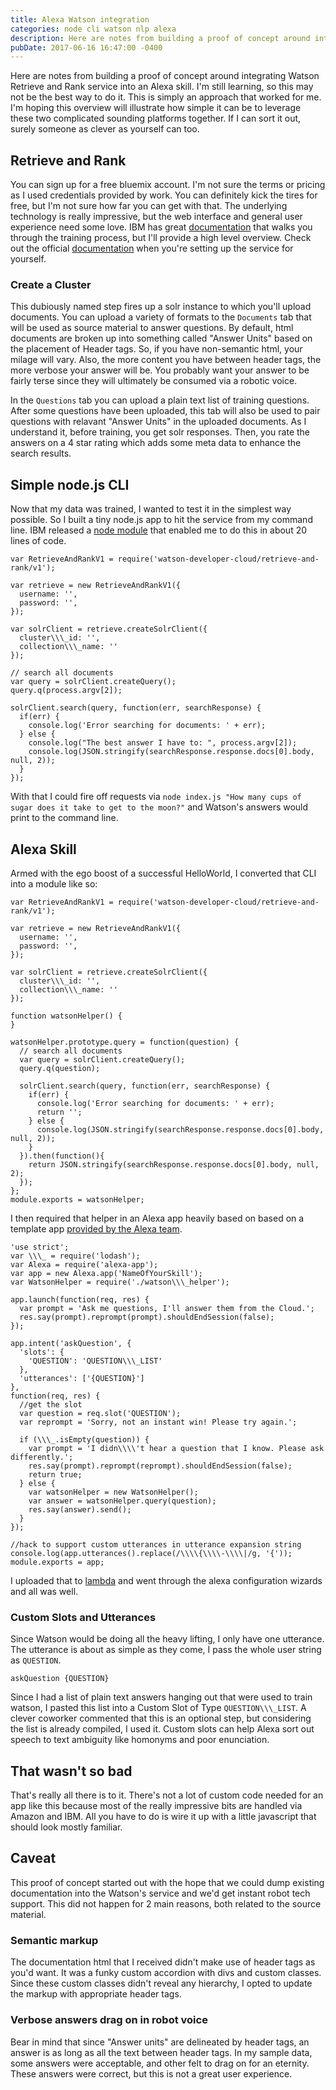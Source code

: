 ```yaml
---
title: Alexa Watson integration
categories: node cli watson nlp alexa
description: Here are notes from building a proof of concept around integrating Watson Retrieve and Rank service into an Alexa skill.
pubDate: 2017-06-16 16:47:00 -0400
---
```


Here are notes from building a proof of concept around integrating Watson Retrieve and Rank service into an Alexa skill. I'm still learning, so this may not be the best way to do it. This is simply an approach that worked for me. I'm hoping this overview will illustrate how simple it can be to leverage these two complicated sounding platforms together. If I can sort it out, surely someone as clever as yourself can too.

## Retrieve and Rank

You can sign up for a free bluemix account. I'm not sure the terms or pricing as I used credentials provided by work. You can definitely kick the tires for free, but I'm not sure how far you can get with that. The underlying technology is really impressive, but the web interface and general user experience need some love. IBM has great [documentation](https://www.ibm.com/watson/developercloud/doc/retrieve-rank/ranker_tooling.html) that walks you through the training process, but I'll provide a high level overview. Check out the official [documentation](https://www.ibm.com/watson/developercloud/doc/retrieve-rank/ranker_tooling.html) when you're setting up the service for yourself.

### Create a Cluster

This dubiously named step fires up a solr instance to which you'll upload documents. You can upload a variety of formats to the `Documents` tab that will be used as source material to answer questions. By default, html documents are broken up into something called "Answer Units" based on the placement of Header tags. So, if you have non-semantic html, your milage will vary. Also, the more content you have between header tags, the more verbose your answer will be. You probably want your answer to be fairly terse since they will ultimately be consumed via a robotic voice.

In the `Questions` tab you can upload a plain text list of training questions. After some questions have been uploaded, this tab will also be used to pair questions with relavant "Answer Units" in the uploaded documents. As I understand it, before training, you get solr responses. Then, you rate the answers on a 4 star rating which adds some meta data to enhance the search results.

## Simple node.js CLI

Now that my data was trained, I wanted to test it in the simplest way possible. So I built a tiny node.js app to hit the service from my command line. IBM released a [node module](https://www.npmjs.com/package/watson-developer-cloud) that enabled me to do this in about 20 lines of code.

```
var RetrieveAndRankV1 = require('watson-developer-cloud/retrieve-and-rank/v1');

var retrieve = new RetrieveAndRankV1({
  username: '',
  password: '',
});

var solrClient = retrieve.createSolrClient({
  cluster\\\_id: '',
  collection\\\_name: ''
});

// search all documents
var query = solrClient.createQuery();
query.q(process.argv[2]);

solrClient.search(query, function(err, searchResponse) {
  if(err) {
    console.log('Error searching for documents: ' + err);
  } else {
    console.log("The best answer I have to: ", process.argv[2]);
    console.log(JSON.stringify(searchResponse.response.docs[0].body, null, 2));
  }
});
```

With that I could fire off requests via `node index.js "How many cups of sugar does it take to get to the moon?"` and Watson's answers would print to the command line.

## Alexa Skill

Armed with the ego boost of a successful HelloWorld, I converted that CLI into a module like so:

```
var RetrieveAndRankV1 = require('watson-developer-cloud/retrieve-and-rank/v1');

var retrieve = new RetrieveAndRankV1({
  username: '',
  password: '',
});

var solrClient = retrieve.createSolrClient({
  cluster\\\_id: '',
  collection\\\_name: ''
});

function watsonHelper() {
}

watsonHelper.prototype.query = function(question) {
  // search all documents
  var query = solrClient.createQuery();
  query.q(question);

  solrClient.search(query, function(err, searchResponse) {
    if(err) {
      console.log('Error searching for documents: ' + err);
      return '';
    } else {
      console.log(JSON.stringify(searchResponse.response.docs[0].body, null, 2));
    }
  }).then(function(){
    return JSON.stringify(searchResponse.response.docs[0].body, null, 2);
  });
};
module.exports = watsonHelper;
```

I then required that helper in an Alexa app heavily based on based on a template app [provided by the Alexa team](https://github.com/alexa/).

```
'use strict';
var \\\_ = require('lodash');
var Alexa = require('alexa-app');
var app = new Alexa.app('NameOfYourSkill');
var WatsonHelper = require('./watson\\\_helper');

app.launch(function(req, res) {
  var prompt = 'Ask me questions, I'll answer them from the Cloud.';
  res.say(prompt).reprompt(prompt).shouldEndSession(false);
});

app.intent('askQuestion', {
  'slots': {
    'QUESTION': 'QUESTION\\\_LIST'
  },
  'utterances': ['{QUESTION}']
},
function(req, res) {
  //get the slot
  var question = req.slot('QUESTION');
  var reprompt = 'Sorry, not an instant win! Please try again.';

  if (\\\_.isEmpty(question)) {
    var prompt = 'I didn\\\\'t hear a question that I know. Please ask differently.';
    res.say(prompt).reprompt(reprompt).shouldEndSession(false);
    return true;
  } else {
    var watsonHelper = new WatsonHelper();
    var answer = watsonHelper.query(question);
    res.say(answer).send();
  }
});

//hack to support custom utterances in utterance expansion string
console.log(app.utterances().replace(/\\\\{\\\\-\\\\|/g, '{'));
module.exports = app;
```

I uploaded that to [lambda](http://docs.aws.amazon.com/lambda/latest/dg/welcome.html) and went through the alexa configuration wizards and all was well.

### Custom Slots and Utterances

Since Watson would be doing all the heavy lifting, I only have one utterance. The utterance is about as simple as they come, I pass the whole user string as `QUESTION`.

```
askQuestion {QUESTION}
```

Since I had a list of plain text answers hanging out that were used to train watson, I pasted this list into a Custom Slot of Type `QUESTION\\\_LIST`. A clever coworker commented that this is an optional step, but considering the list is already compiled, I used it. Custom slots can help Alexa sort out speech to text ambiguity like homonyms and poor enunciation.

## That wasn't so bad

That's really all there is to it. There's not a lot of custom code needed for an app like this because most of the really impressive bits are handled via Amazon and IBM. All you have to do is wire it up with a little javascript that should look mostly familiar.

## Caveat

This proof of concept started out with the hope that we could dump existing documentation into the Watson's service and we'd get instant robot tech support. This did not happen for 2 main reasons, both related to the source material.

### Semantic markup

The documentation html that I received didn't make use of header tags as you'd want. It was a funky custom accordion with divs and custom classes. Since these custom classes didn't reveal any hierarchy, I opted to update the markup with appropriate header tags.

### Verbose answers drag on in robot voice

Bear in mind that since "Answer units" are delineated by header tags, an answer is as long as all the text between header tags. In my sample data, some answers were acceptable, and other felt to drag on for an eternity. These answers were correct, but this is not a great user experience.
